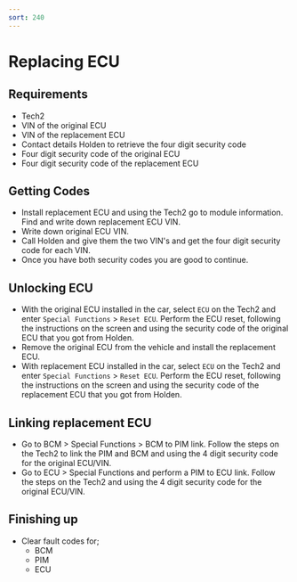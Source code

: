 ```yaml
---
sort: 240
---
```

# Replacing ECU

## Requirements
* Tech2
* VIN of the original ECU
* VIN of the replacement ECU
* Contact details Holden to retrieve the four digit security code
* Four digit security code of the original ECU
* Four digit security code of the replacement ECU

## Getting Codes

* Install replacement ECU and using the Tech2 go to module information. Find and write down replacement ECU VIN.
* Write down original ECU VIN.
* Call Holden and give them the two VIN's and get the four digit security code for each VIN.
* Once you have both security codes you are good to continue.

## Unlocking ECU

* With the original ECU installed in the car, select `ECU` on the Tech2 and enter `Special Functions` > `Reset ECU`. Perform the ECU reset, following the instructions on the screen and using the security code of the original ECU that you got from Holden.
* Remove the original ECU from the vehicle and install the replacement ECU.
* With replacement ECU installed in the car, select `ECU` on the Tech2 and enter `Special Functions` > `Reset ECU`. Perform the ECU reset, following the instructions on the screen and using the security code of the replacement ECU that you got from Holden.

## Linking replacement ECU

* Go to BCM > Special Functions > BCM to PIM link. Follow the steps on the Tech2 to link the PIM and BCM and using the 4 digit security code for the original ECU/VIN.
* Go to ECU > Special Functions and perform a PIM to ECU link. Follow the steps on the Tech2 and using the 4 digit security code for the original ECU/VIN.

## Finishing up

* Clear fault codes for;
    * BCM
    * PIM
    * ECU
